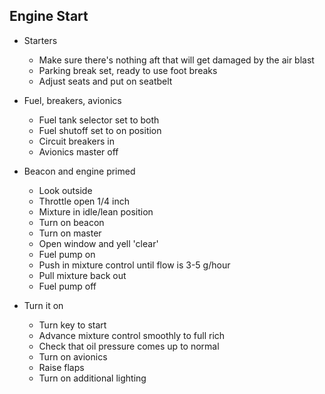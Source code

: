 ## Engine Start

* Starters
    * Make sure there's nothing aft that will get damaged by the air blast
    * Parking break set, ready to use foot breaks
    * Adjust seats and put on seatbelt

* Fuel, breakers, avionics
    * Fuel tank selector set to both
    * Fuel shutoff set to on position
    * Circuit breakers in
    * Avionics master off

* Beacon and engine primed
    * Look outside
    * Throttle open 1/4 inch
    * Mixture in idle/lean position
    * Turn on beacon
    * Turn on master
    * Open window and yell 'clear'
    * Fuel pump on
    * Push in mixture control until flow is 3-5 g/hour
    * Pull mixture back out
    * Fuel pump off

* Turn it on
    * Turn key to start
    * Advance mixture control smoothly to full rich
    * Check that oil pressure comes up to normal
    * Turn on avionics
    * Raise flaps
    * Turn on additional lighting
